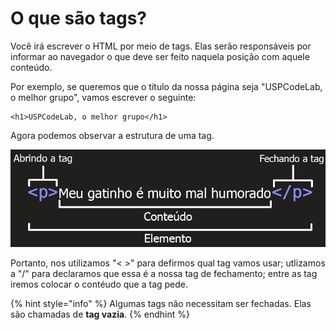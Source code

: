 # O que são tags?

Você irá escrever o HTML por meio de tags. Elas serão responsáveis por informar ao navegador o que deve ser feito naquela posição com aquele conteúdo.

Por exemplo, se queremos que o título da nossa página seja "USPCodeLab, o melhor grupo", vamos escrever o seguinte:

```text
<h1>USPCodeLab, o melhor grupo</h1>
```

Agora podemos observar a estrutura de uma tag.

![](../../.gitbook/assets/imagem1.png)

Portanto, nos utilizamos "&lt; &gt;" para defirmos qual tag vamos usar; utlizamos a "/" para declaramos que essa é a nossa tag de fechamento; entre as tag iremos colocar o contéudo que a tag pede.

{% hint style="info" %}
Algumas tags não necessitam ser fechadas. Elas são chamadas de **tag vazia**.
{% endhint %}

